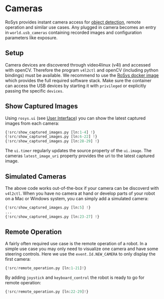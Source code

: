 # Cameras

RoSys provides instant camera access for [object detection](object_detection.md), remote operation and similar use cases.
Any plugged in camera becomes an entry in `world.usb_cameras` containing recorded images and configuration parameters like exposure.

## Setup

Camera devices are discovered through video4linux (v4l) and accessed with openCV.
Therefore the program `v4l2ctl` and openCV (including python bindings) must be available.
We recommend to use the [RoSys docker image](https://hub.docker.com/r/zauberzeug/rosys) which provides the full required software stack.
Make sure the container can access the USB devices by starting it with `privileged` or explicitly passing the specific `devices`.

## Show Captured Images

Using `rosys.ui` (see [User Interface](../architecture/user_interface.md)) you can show the latest captured images from each camera:

```python hl_lines="8 12-21"
{!src/show_captured_images.py [ln:1-4] !}
{!src/show_captured_images.py [ln:6-22] !}
{!src/show_captured_images.py [ln:28-29] !}
```

The `ui.timer` regularly updates the source property of the `ui.image`.
The cameras `latest_image_uri` property provides the uri to the latest captured image.

## Simulated Cameras

The above code works out-of-the-box if your camera can be discoverd with `v4l2ctl`.
When you have no camera at hand or develop parts of your robot on a Mac or Windows system, you can simply add a simulated camera:

```python hl_lines="8-15"
{!src/show_captured_images.py [ln:5] !}
...
{!src/show_captured_images.py [ln:23-27] !}
```

## Remote Operation

A fairly often required use case is the remote operation of a robot.
In a simple use case you may only need to visualize one camera and have some steering controls.
Here we use the `event.Id.NEW_CAMERA` to only display the first camera:

```python hl_lines="16 20"
{!src/remote_operation.py [ln:1-21]!}
```

By adding `joystick` and `keyboard_control` the robot is ready to go for remote operation:

```python hl_lines="4 5"
{!src/remote_operation.py [ln:22-29]!}
```
